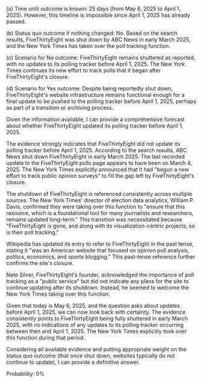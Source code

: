 (a) Time until outcome is known: 25 days (from May 6, 2025 to April 1, 2025). However, this timeline is impossible since April 1, 2025 has already passed.

(b) Status quo outcome if nothing changed: No. Based on the search results, FiveThirtyEight was shut down by ABC News in early March 2025, and the New York Times has taken over the poll tracking function.

(c) Scenario for No outcome: FiveThirtyEight remains shuttered as reported, with no updates to its polling tracker before April 1, 2025. The New York Times continues its new effort to track polls that it began after FiveThirtyEight's closure.

(d) Scenario for Yes outcome: Despite being reportedly shut down, FiveThirtyEight's website infrastructure remains functional enough for a final update to be pushed to the polling tracker before April 1, 2025, perhaps as part of a transition or archiving process.

Given the information available, I can provide a comprehensive forecast about whether FiveThirtyEight updated its polling tracker before April 1, 2025.

The evidence strongly indicates that FiveThirtyEight did not update its polling tracker before April 1, 2025. According to the search results, ABC News shut down FiveThirtyEight in early March 2025. The last recorded update to the FiveThirtyEight polls page appears to have been on March 4, 2025. The New York Times explicitly announced that it had "begun a new effort to track public opinion surveys" to fill the gap left by FiveThirtyEight's closure.

The shutdown of FiveThirtyEight is referenced consistently across multiple sources. The New York Times' director of election data analytics, William P. Davis, confirmed they were taking over this function to "ensure that this resource, which is a foundational tool for many journalists and researchers, remains updated long-term." This transition was necessitated because "FiveThirtyEight is gone, and along with its visualization-centric projects, so is their poll tracking."

Wikipedia has updated its entry to refer to FiveThirtyEight in the past tense, stating it "was an American website that focused on opinion poll analysis, politics, economics, and sports blogging." This past-tense reference further confirms the site's closure.

Nate Silver, FiveThirtyEight's founder, acknowledged the importance of poll tracking as a "public service" but did not indicate any plans for the site to continue updating after its shutdown. Instead, he seemed to welcome the New York Times taking over this function.

Given that today is May 6, 2025, and the question asks about updates before April 1, 2025, we can now look back with certainty. The evidence consistently points to FiveThirtyEight being fully shuttered in early March 2025, with no indications of any updates to its polling tracker occurring between then and April 1, 2025. The New York Times explicitly took over this function during that period.

Considering all available evidence and putting appropriate weight on the status quo outcome (that once shut down, websites typically do not continue to update), I can provide a definitive answer.

Probability: 0%